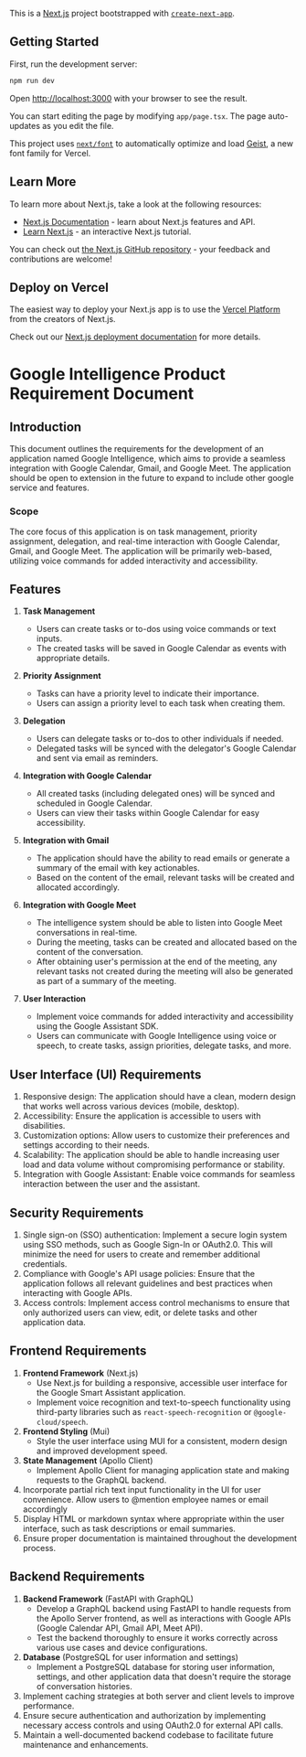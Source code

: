 This is a [Next.js](https://nextjs.org) project bootstrapped with [`create-next-app`](https://nextjs.org/docs/app/api-reference/cli/create-next-app).

## Getting Started

First, run the development server:

```bash
npm run dev
```

Open [http://localhost:3000](http://localhost:3000) with your browser to see the result.

You can start editing the page by modifying `app/page.tsx`. The page auto-updates as you edit the file.

This project uses [`next/font`](https://nextjs.org/docs/app/building-your-application/optimizing/fonts) to automatically optimize and load [Geist](https://vercel.com/font), a new font family for Vercel.

## Learn More

To learn more about Next.js, take a look at the following resources:

- [Next.js Documentation](https://nextjs.org/docs) - learn about Next.js features and API.
- [Learn Next.js](https://nextjs.org/learn) - an interactive Next.js tutorial.

You can check out [the Next.js GitHub repository](https://github.com/vercel/next.js) - your feedback and contributions are welcome!

## Deploy on Vercel

The easiest way to deploy your Next.js app is to use the [Vercel Platform](https://vercel.com/new?utm_medium=default-template&filter=next.js&utm_source=create-next-app&utm_campaign=create-next-app-readme) from the creators of Next.js.

Check out our [Next.js deployment documentation](https://nextjs.org/docs/app/building-your-application/deploying) for more details.

# Google Intelligence Product Requirement Document

## Introduction

This document outlines the requirements for the development of an application named Google Intelligence, which aims to provide a seamless integration with Google Calendar, Gmail, and Google Meet. The application should be open to extension in the future to expand to include other google service and features.

### Scope

The core focus of this application is on task management, priority assignment, delegation, and real-time interaction with Google Calendar, Gmail, and Google Meet. The application will be primarily web-based, utilizing voice commands for added interactivity and accessibility.

## Features

1. **Task Management**

   - Users can create tasks or to-dos using voice commands or text inputs.
   - The created tasks will be saved in Google Calendar as events with appropriate details.

2. **Priority Assignment**

   - Tasks can have a priority level to indicate their importance.
   - Users can assign a priority level to each task when creating them.

3. **Delegation**

   - Users can delegate tasks or to-dos to other individuals if needed.
   - Delegated tasks will be synced with the delegator's Google Calendar and sent via email as reminders.

4. **Integration with Google Calendar**

   - All created tasks (including delegated ones) will be synced and scheduled in Google Calendar.
   - Users can view their tasks within Google Calendar for easy accessibility.

5. **Integration with Gmail**

   - The application should have the ability to read emails or generate a summary of the email with key actionables.
   - Based on the content of the email, relevant tasks will be created and allocated accordingly.

6. **Integration with Google Meet**

   - The intelligence system should be able to listen into Google Meet conversations in real-time.
   - During the meeting, tasks can be created and allocated based on the content of the conversation.
   - After obtaining user's permission at the end of the meeting, any relevant tasks not created during the meeting will also be generated as part of a summary of the meeting.

7. **User Interaction**
   - Implement voice commands for added interactivity and accessibility using the Google Assistant SDK.
   - Users can communicate with Google Intelligence using voice or speech, to create tasks, assign priorities, delegate tasks, and more.

## User Interface (UI) Requirements

1. Responsive design: The application should have a clean, modern design that works well across various devices (mobile, desktop).
2. Accessibility: Ensure the application is accessible to users with disabilities.
3. Customization options: Allow users to customize their preferences and settings according to their needs.
4. Scalability: The application should be able to handle increasing user load and data volume without compromising performance or stability.
5. Integration with Google Assistant: Enable voice commands for seamless interaction between the user and the assistant.

## Security Requirements

1. Single sign-on (SSO) authentication: Implement a secure login system using SSO methods, such as Google Sign-In or OAuth2.0. This will minimize the need for users to create and remember additional credentials.
2. Compliance with Google's API usage policies: Ensure that the application follows all relevant guidelines and best practices when interacting with Google APIs.
3. Access controls: Implement access control mechanisms to ensure that only authorized users can view, edit, or delete tasks and other application data.

## Frontend Requirements

1. **Frontend Framework** (Next.js)
   - Use Next.js for building a responsive, accessible user interface for the Google Smart Assistant application.
   - Implement voice recognition and text-to-speech functionality using third-party libraries such as `react-speech-recognition` or `@google-cloud/speech`.
2. **Frontend Styling** (Mui)
   - Style the user interface using MUI for a consistent, modern design and improved development speed.
3. **State Management** (Apollo Client)
   - Implement Apollo Client for managing application state and making requests to the GraphQL backend.
4. Incorporate partial rich text input functionality in the UI for user convenience. Allow users to @mention employee names or email accordingly
5. Display HTML or markdown syntax where appropriate within the user interface, such as task descriptions or email summaries.
6. Ensure proper documentation is maintained throughout the development process.

## Backend Requirements

1. **Backend Framework** (FastAPI with GraphQL)
   - Develop a GraphQL backend using FastAPI to handle requests from the Apollo Server frontend, as well as interactions with Google APIs (Google Calendar API, Gmail API, Meet API).
   - Test the backend thoroughly to ensure it works correctly across various use cases and device configurations.
2. **Database** (PostgreSQL for user information and settings)
   - Implement a PostgreSQL database for storing user information, settings, and other application data that doesn't require the storage of conversation histories.
3. Implement caching strategies at both server and client levels to improve performance.
4. Ensure secure authentication and authorization by implementing necessary access controls and using OAuth2.0 for external API calls.
5. Maintain a well-documented backend codebase to facilitate future maintenance and enhancements.
